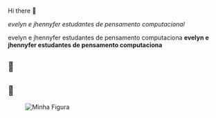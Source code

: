 Hi there 👋

<i>evelyn e jhennyfer estudantes de pensamento computacional</i>



<span>evelyn e jhennyfer estudantes de pensamento computaciona</span> 
<b>evelyn e jhennyfer estudantes de pensamento computaciona</b><!DOCTYPE html>
<html>
<body>

<h2>&#128508;</h2>

</body>
</html>
<!DOCTYPE html>
<html>
<body>

<h2>&#128510;</h2>

</body>
</html>

<figure>
  <img src="https://pm1.narvii.com/6793/6a586d6f5f3188f07773349fd1e40eca9266e18dv2_hq.jpg" alt="Minha Figura">
</figure>
